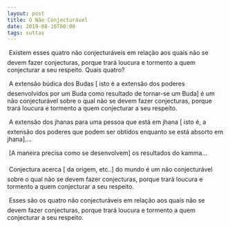 ```yaml
---
layout: post
title: O Não Conjecturável
date: 2019-08-16T00:00
tags: suttas
---
```

 Existem esses quatro não conjecturáveis em relação aos quais não se devem fazer conjecturas, porque trará loucura e tormento a quem conjecturar a seu respeito. Quais quatro?

 A extensão búdica dos Budas [ isto é a extensão dos poderes desenvolvidos por um Buda como resultado de tornar-se um Buda] é um não conjecturável sobre o qual não se devem fazer conjecturas, porque trará loucura e tormento a quem conjecturar a seu respeito.

 A extensão dos jhanas para uma pessoa que está em jhana [ isto é, a extensão dos poderes que podem ser obtidos enquanto se está absorto em jhana]....

 [A maneira precisa como se desenvolvem] os resultados do kamma...

 Conjectura acerca [ da origem, etc..] do mundo é um não conjecturável sobre o qual não se devem fazer conjecturas, porque trará loucura e tormento a quem conjecturar a seu respeito.

 Esses são os quatro não conjecturáveis em relação aos quais não se devem fazer conjecturas, porque trará loucura e tormento a quem conjecturar a seu respeito.

